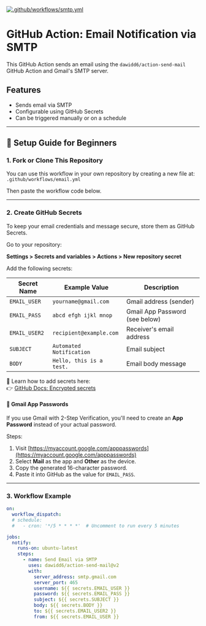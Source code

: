 [![.github/workflows/smtp.yml](https://github.com/abdullatif-a/testing/actions/workflows/smtp.yml/badge.svg)](https://github.com/abdullatif-a/testing/actions/workflows/smtp.yml)

# GitHub Action: Email Notification via SMTP

This GitHub Action sends an email using the `dawidd6/action-send-mail` GitHub Action and Gmail's SMTP server.

## Features

- Sends email via SMTP
- Configurable using GitHub Secrets
- Can be triggered manually or on a schedule

---

## 📌 Setup Guide for Beginners

### 1. Fork or Clone This Repository

You can use this workflow in your own repository by creating a new file at: `.github/workflows/email.yml`

Then paste the workflow code below.

---

### 2. Create GitHub Secrets

To keep your email credentials and message secure, store them as GitHub Secrets.

Go to your repository:

**Settings > Secrets and variables > Actions > New repository secret**

Add the following secrets:

| Secret Name       | Example Value              | Description                         |
|-------------------|----------------------------|-------------------------------------|
| `EMAIL_USER`      | `yourname@gmail.com`       | Gmail address (sender)              |
| `EMAIL_PASS`      | `abcd efgh ijkl mnop`      | Gmail App Password (see below)      |
| `EMAIL_USER2`     | `recipient@example.com`    | Receiver's email address            |
| `SUBJECT`         | `Automated Notification`   | Email subject                       |
| `BODY`            | `Hello, this is a test.`   | Email body message                  |

🔐 Learn how to add secrets here:  
👉 [GitHub Docs: Encrypted secrets](https://docs.github.com/en/actions/security-guides/encrypted-secrets)

#### 📌 Gmail App Passwords

If you use Gmail with 2-Step Verification, you'll need to create an **App Password** instead of your actual password.

Steps:
1. Visit [https://myaccount.google.com/apppasswords](https://myaccount.google.com/apppasswords)
2. Select **Mail** as the app and **Other** as the device.
3. Copy the generated 16-character password.
4. Paste it into GitHub as the value for `EMAIL_PASS`.

---

### 3. Workflow Example

```yaml
on:
  workflow_dispatch:
  # schedule:
  #   - cron: '*/5 * * * *'  # Uncomment to run every 5 minutes

jobs:
  notify:
    runs-on: ubuntu-latest
    steps:
      - name: Send Email via SMTP
        uses: dawidd6/action-send-mail@v2
        with:
          server_address: smtp.gmail.com
          server_port: 465
          username: ${{ secrets.EMAIL_USER }}
          password: ${{ secrets.EMAIL_PASS }}
          subject: ${{ secrets.SUBJECT }}
          body: ${{ secrets.BODY }}
          to: ${{ secrets.EMAIL_USER2 }}
          from: ${{ secrets.EMAIL_USER }}


